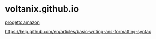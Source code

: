 # voltanix.github.io

[progetto amazon](/primo-progetto/)

https://help.github.com/en/articles/basic-writing-and-formatting-syntax
